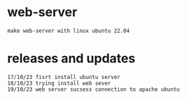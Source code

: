 # web-server
	make web-server with linux ubuntu 22.04
	
# releases and updates
	17/10/23 fisrt install ubuntu server
	18/10/23 trying install web sever
	19/10/23 web server sucsess connection to apache ubuntu
